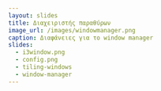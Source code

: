 ```yaml
---
layout: slides
title: Διαχειριστής παραθύρων
image_url: /images/windowmanager.png
caption: Διαφάνειες για το window manager
slides:
  - i3window.png
  - config.png
  - tiling-windows
  - window-manager
---
```

